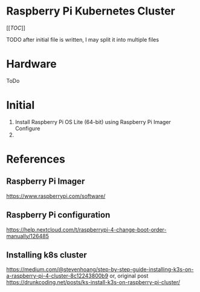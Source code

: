 # Raspberry Pi Kubernetes Cluster

[[_TOC_]]

TODO after initial file is written, I may split it into multiple files 

# Hardware

ToDo

# Initial

1. Install Raspberry Pi OS Lite (64-bit) using Raspberry Pi Imager
   Configure  
2.   



# References

## Raspberry Pi Imager
https://www.raspberrypi.com/software/

## Raspberry Pi configuration

https://help.nextcloud.com/t/raspberrypi-4-change-boot-order-manually/126485

## Installing k8s cluster

https://medium.com/@stevenhoang/step-by-step-guide-installing-k3s-on-a-raspberry-pi-4-cluster-8c12243800b9
or, original post
https://drunkcoding.net/posts/ks-install-k3s-on-raspberry-pi-cluster/













